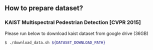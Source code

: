 ## How to prepare dataset?

### KAIST Multispectral Pedestrian Detection [CVPR 2015]

Please run below to download kaist dataset from google drive (36GB)

```bash
$ ./download_data.sh ${DATASET_DOWNLOAD_PATH}

```
